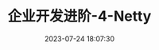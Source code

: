 ---
title: 企业开发进阶-4-Netty
date: 2023-07-24 18:07:30
tags: 
  - Netty
categories: 
  - Technology
password: zzy   
message: 亲，能不能输入密码啊？
---